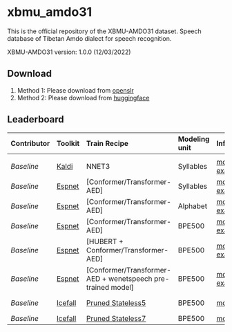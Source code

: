 # xbmu_amdo31
This is the official repository of the XBMU-AMDO31 dataset. 
Speech database of Tibetan Amdo dialect for speech recognition.

XBMU-AMDO31 version: 1.0.0 (12/03/2022)

## Download
1. Method 1: Please download from [openslr](http://www.openslr.org/133/)
2. Method 2: Please download from [huggingface](https://huggingface.co/datasets/syzym/xbmu_amdo31)

## Leaderboard

| **Contributor**| **Toolkit**       | **Train Recipe**     | **Modeling unit** | **Inference**     |**Dev/Test WER**    |
|:---------------|:------------------|:------------------|:------------------|:------------------|:------------------:|
||||| 
| <em>Baseline</em>    | [Kaldi](https://github.com/kaldi-asr/kaldi) | NNET3 | Syllables| <u>model</u> <u>example</u> | 17.71 / 15.29 |
| <em>Baseline</em>    | [Espnet](https://github.com/espnet/espnet) | [Conformer/Transformer-AED] | Syllables | <u>model</u> <u>example</u> | 14.80 / 13.80 |
| <em>Baseline</em>    | [Espnet](https://github.com/espnet/espnet) | [Conformer/Transformer-AED] | Alphabet  | <u>model</u> <u>example</u> | 18.00 / 16.30 |
| <em>Baseline</em>    | [Espnet](https://github.com/espnet/espnet) | [Conformer/Transformer-AED] | BPE500    | <u>model</u> <u>example</u> | 10.60 / 10.10 |
| <em>Baseline</em>    | [Espnet](https://github.com/espnet/espnet) | [HUBERT + Conformer/Transformer-AED] | BPE500    | <u>model</u> <u>example</u> | 9.80 / 9.10 |
| <em>Baseline</em>    | [Espnet](https://github.com/espnet/espnet) | [Conformer/Transformer-AED + wenetspeech pre-trained model] | BPE500    | <u>model</u> <u>example</u> | 9.30 / 8.90 |
| <em>Baseline</em>    | [Icefall](https://github.com/k2-fsa/icefall) |  [Pruned Stateless5](https://github.com/k2-fsa/icefall/pull/706) | BPE500 | [model](https://huggingface.co/syzym/icefall-asr-xbmu-amdo31-pruned-transducer-stateless5-2022-11-29) | 11.24 / 10.57 |
| <em>Baseline</em>    | [Icefall](https://github.com/k2-fsa/icefall) |  [Pruned Stateless7](https://github.com/k2-fsa/icefall/pull/706) | BPE500 | [model](https://huggingface.co/syzym/icefall-asr-xbmu-amdo31-pruned-transducer-stateless7-2022-12-02) | * / 9.70 |
